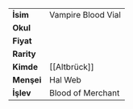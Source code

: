 |  |  |  
|---|---|  
| **İsim** | Vampire Blood Vial|  
| **Okul** | |  
| **Fiyat** | |  
| **Rarity** | |  
| **Kimde** | [[Altbrück]]|  
| **Menşei** | Hal Web|  
| **İşlev** | Blood of Merchant|  
